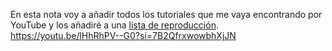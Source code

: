 En esta nota voy a añadir todos los tutoriales que me vaya encontrando por YouTube y los añadiré a una [lista de reproducción](https://www.youtube.com/playlist?list=PLbSQduAixDwidNr0o-dyKlb8oTwHroo_P).
https://youtu.be/lHhRhPV--G0?si=7B2QfrxwowbhXjJN


